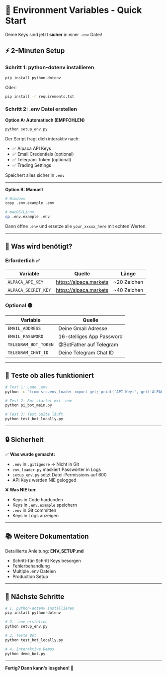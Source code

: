 # 🔐 Environment Variables - Quick Start

Deine Keys sind jetzt **sicher** in einer `.env` Datei!

## ⚡ 2-Minuten Setup

### Schritt 1: python-dotenv installieren

```bash
pip install python-dotenv
```

Oder:
```bash
pip install -r requirements.txt
```

### Schritt 2: .env Datei erstellen

**Option A: Automatisch (EMPFOHLEN)**

```bash
python setup_env.py
```

Der Script fragt dich interaktiv nach:
- ✅ Alpaca API Keys
- ✅ Email Credentials (optional)
- ✅ Telegram Token (optional)
- ✅ Trading Settings

Speichert alles sicher in `.env`

---

**Option B: Manuell**

```bash
# Windows
copy .env.example .env

# macOS/Linux
cp .env.example .env
```

Dann öffne `.env` und ersetze alle `your_xxxxx_here` mit echten Werten.

---

## 📝 Was wird benötigt?

### Erforderlich ✅

| Variable | Quelle | Länge |
|----------|--------|-------|
| `ALPACA_API_KEY` | https://alpaca.markets | ~20 Zeichen |
| `ALPACA_SECRET_KEY` | https://alpaca.markets | ~40 Zeichen |

### Optional 🟡

| Variable | Quelle |
|----------|--------|
| `EMAIL_ADDRESS` | Deine Gmail Adresse |
| `EMAIL_PASSWORD` | 16-stelliges App Password |
| `TELEGRAM_BOT_TOKEN` | @BotFather auf Telegram |
| `TELEGRAM_CHAT_ID` | Deine Telegram Chat ID |

---

## 🧪 Teste ob alles funktioniert

```bash
# Test 1: Lade .env
python -c "from src.env_loader import get; print('API Key:', get('ALPACA_API_KEY', 'NOT SET'))"

# Test 2: Bot startet mit .env
python pi_bot_main.py

# Test 3: Test Suite läuft
python test_bot_locally.py
```

---

## 🔒 Sicherheit

✅ **Was wurde gemacht:**
- `.env` in `.gitignore` → Nicht in Git
- `env_loader.py` maskiert Passwörter in Logs
- `setup_env.py` setzt Datei-Permissions auf 600
- API Keys werden NIE gelogged

❌ **Was NIE tun:**
- Keys in Code hardcoden
- Keys in `.env.example` speichern
- `.env` in Git committen
- Keys in Logs anzeigen

---

## 📚 Weitere Dokumentation

Detaillierte Anleitung: **ENV_SETUP.md**
- Schritt-für-Schritt Keys besorgen
- Fehlerbehandlung
- Multiple .env Dateien
- Production Setup

---

## 🚀 Nächste Schritte

```bash
# 1. python-dotenv installieren
pip install python-dotenv

# 2. .env erstellen
python setup_env.py

# 3. Teste Bot
python test_bot_locally.py

# 4. Interaktive Demos
python demo_bot.py
```

---

**Fertig? Dann kann's losgehen! 🎯**
